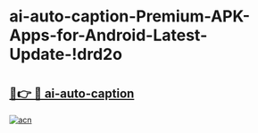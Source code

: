 # ai-auto-caption-Premium-APK-Apps-for-Android-Latest-Update-!drd2o

# <h2><a href="https://sl3iih.esa.edu.pl?title=ai-auto-caption&ref=drd2o">🔗👉 🔴 ai-auto-caption</a></h2>

[![acn](https://github.com/user-attachments/assets/0f9c940e-d8b0-45ae-aac7-cd30a18b3e1c)](https://sl3iih.esa.edu.pl?title=ai-auto-caption&ref=drd2o)

